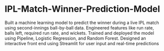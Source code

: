 # IPL-Match-Winner-Prediction-Model

Built a machine learning model to predict the winner during a live IPL match
using second-innings ball-by-ball data.
Engineered features like run rate, balls left, required run rate, and wickets.
Trained and deployed the model using Pipeline, Logistic Regression, and
Random Forest.
Designed an interactive front end using Streamlit for user input and real-time
predictions
